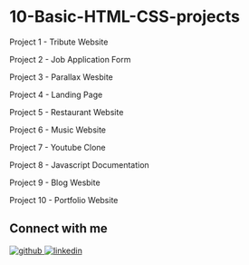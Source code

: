 # 10-Basic-HTML-CSS-projects


Project 1 - Tribute Website

Project 2 - Job Application Form

Project 3 - Parallax Wesbite

Project 4 - Landing Page 

Project 5 - Restaurant Website

Project 6 - Music Website

Project 7 - Youtube Clone

Project 8 - Javascript Documentation

Project 9 - Blog Wesbite

Project 10 - Portfolio Website

## Connect with me

<a href="https://github.com/meghachhapre" target="_blank">
<img src=https://img.shields.io/badge/github-%2324292e.svg?&style=for-the-badge&logo=github&logoColor=white alt=github style="margin-bottom: 5px;" />
</a>
<a href="https://linkedin.com/in/meghachhapre" target="_blank">
<img src=https://img.shields.io/badge/linkedin-%231E77B5.svg?&style=for-the-badge&logo=linkedin&logoColor=white alt=linkedin style="margin-bottom: 5px;" />
</a>  


